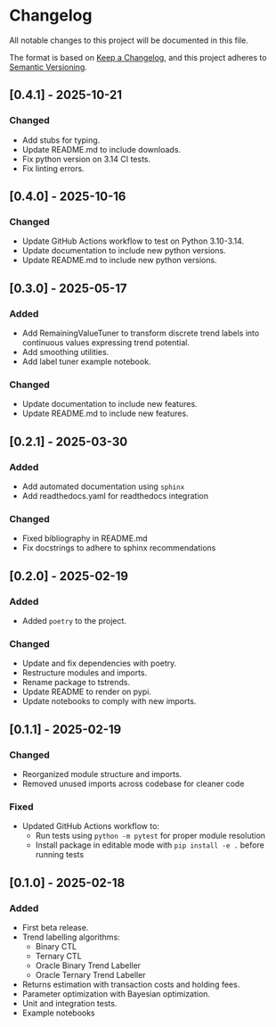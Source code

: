 # Changelog

All notable changes to this project will be documented in this file.

The format is based on [Keep a Changelog](https://keepachangelog.com/en/1.1.0/),
and this project adheres to [Semantic Versioning](https://semver.org/spec/v2.0.0.html).

## [0.4.1] - 2025-10-21

### Changed

- Add stubs for typing.
- Update README.md to include downloads.
- Fix python version on 3.14 CI tests.
- Fix linting errors.

## [0.4.0] - 2025-10-16

### Changed

- Update GitHub Actions workflow to test on Python 3.10-3.14.
- Update documentation to include new python versions.
- Update README.md to include new python versions.

## [0.3.0] - 2025-05-17

### Added

- Add RemainingValueTuner to transform discrete trend labels into continuous values expressing trend potential.
- Add smoothing utilities.
- Add label tuner example notebook.

### Changed

- Update documentation to include new features.
- Update README.md to include new features.


## [0.2.1] - 2025-03-30

### Added

- Add automated documentation using `sphinx`
- Add readthedocs.yaml for readthedocs integration

### Changed

- Fixed bibliography in README.md
- Fix docstrings to adhere to sphinx recommendations

## [0.2.0] - 2025-02-19

### Added

- Added `poetry` to the project.

### Changed

- Update and fix dependencies with poetry.
- Restructure modules and imports.
- Rename package to tstrends.
- Update README to render on pypi.
- Update notebooks to comply with new imports.


## [0.1.1] - 2025-02-19

### Changed

- Reorganized module structure and imports.
- Removed unused imports across codebase for cleaner code

### Fixed

- Updated GitHub Actions workflow to:
  - Run tests using `python -m pytest` for proper module resolution
  - Install package in editable mode with `pip install -e .` before running tests


## [0.1.0] - 2025-02-18

### Added

- First beta release.
- Trend labelling algorithms:
  - Binary CTL
  - Ternary CTL
  - Oracle Binary Trend Labeller
  - Oracle Ternary Trend Labeller
- Returns estimation with transaction costs and holding fees.
- Parameter optimization with Bayesian optimization.
- Unit and integration tests.
- Example notebooks